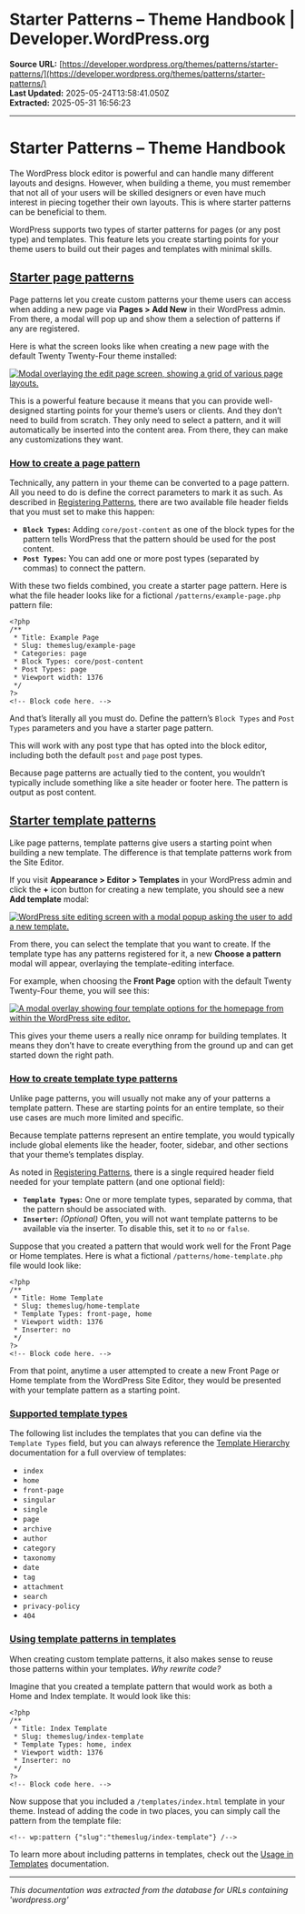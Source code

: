 # Starter Patterns – Theme Handbook | Developer.WordPress.org

**Source URL:** [https://developer.wordpress.org/themes/patterns/starter-patterns/](https://developer.wordpress.org/themes/patterns/starter-patterns/)  
**Last Updated:** 2025-05-24T13:58:41.050Z  
**Extracted:** 2025-05-31 16:56:23

---

# Starter Patterns – Theme Handbook

The WordPress block editor is powerful and can handle many different layouts and designs. However, when building a theme, you must remember that not all of your users will be skilled designers or even have much interest in piecing together their own layouts. This is where starter patterns can be beneficial to them.

WordPress supports two types of starter patterns for pages (or any post type) and templates. This feature lets you create starting points for your theme users to build out their pages and templates with minimal skills.

## [Starter page patterns](#starter-page-patterns)

Page patterns let you create custom patterns your theme users can access when adding a new page via **Pages > Add New** in their WordPress admin. From there, a modal will pop up and show them a selection of patterns if any are registered.

Here is what the screen looks like when creating a new page with the default Twenty Twenty-Four theme installed:

[![Modal overlaying the edit page screen, showing a grid of various page layouts.](https://i0.wp.com/developer.wordpress.org/files/2024/04/starter-page-pattern-tt4.webp?resize=2048%2C1061&ssl=1)](https://i0.wp.com/developer.wordpress.org/files/2024/04/starter-page-pattern-tt4.webp?ssl=1)

This is a powerful feature because it means that you can provide well-designed starting points for your theme’s users or clients. And they don’t need to build from scratch. They only need to select a pattern, and it will automatically be inserted into the content area. From there, they can make any customizations they want.

### [How to create a page pattern](#how-to-create-a-page-pattern)

Technically, any pattern in your theme can be converted to a page pattern. All you need to do is define the correct parameters to mark it as such. As described in [Registering Patterns](https://developer.wordpress.org/themes/patterns/registering-patterns/), there are two available file header fields that you must set to make this happen:

*   **`Block Types`:** Adding `core/post-content` as one of the block types for the pattern tells WordPress that the pattern should be used for the post content.
*   **`Post Types`:** You can add one or more post types (separated by commas) to connect the pattern.

With these two fields combined, you create a starter page pattern. Here is what the file header looks like for a fictional `/patterns/example-page.php` pattern file:

```
<?php
/**
 * Title: Example Page
 * Slug: themeslug/example-page
 * Categories: page
 * Block Types: core/post-content
 * Post Types: page
 * Viewport width: 1376
 */
?>
<!-- Block code here. -->
```

And that’s literally all you must do. Define the pattern’s `Block Types` and `Post Types` parameters and you have a starter page pattern. 

This will work with any post type that has opted into the block editor, including both the default `post` and `page` post types.

Because page patterns are actually tied to the content, you wouldn’t typically include something like a site header or footer here. The pattern is output as post content.

## [Starter template patterns](#starter-template-patterns)

Like page patterns, template patterns give users a starting point when building a new template. The difference is that template patterns work from the Site Editor.

If you visit **Appearance > Editor > Templates** in your WordPress admin and click the **+** icon button for creating a new template, you should see a new **Add template** modal:

[![WordPress site editing screen with a modal popup asking the user to add a new template.](https://i0.wp.com/developer.wordpress.org/files/2024/04/add-template.webp?resize=2048%2C1060&ssl=1)](https://i0.wp.com/developer.wordpress.org/files/2024/04/add-template.webp?ssl=1)

From there, you can select the template that you want to create. If the template type has any patterns registered for it, a new **Choose a pattern** modal will appear, overlaying the template-editing interface.

For example, when choosing the **Front Page** option with the default Twenty Twenty-Four theme, you will see this:

[![A modal overlay showing four template options for the homepage from within the WordPress site editor.](https://i0.wp.com/developer.wordpress.org/files/2024/04/starter-template-patterns-tt4.webp?resize=2048%2C1061&ssl=1)](https://i0.wp.com/developer.wordpress.org/files/2024/04/starter-template-patterns-tt4.webp?ssl=1)

This gives your theme users a really nice onramp for building templates. It means they don’t have to create everything from the ground up and can get started down the right path.

### [How to create template type patterns](#how-to-create-template-type-patterns)

Unlike page patterns, you will usually not make any of your patterns a template pattern. These are starting points for an entire template, so their use cases are much more limited and specific.

Because template patterns represent an entire template, you would typically include global elements like the header, footer, sidebar, and other sections that your theme’s templates display.

As noted in [Registering Patterns](https://developer.wordpress.org/themes/patterns/registering-patterns/), there is a single required header field needed for your template pattern (and one optional field):

*   **`Template Types`:** One or more template types, separated by comma, that the pattern should be associated with.
*   **`Inserter`:** _(Optional)_ Often, you will not want template patterns to be available via the inserter. To disable this, set it to `no` or `false`.

Suppose that you created a pattern that would work well for the Front Page or Home templates. Here is what a fictional `/patterns/home-template.php` file would look like:

```
<?php
/**
 * Title: Home Template
 * Slug: themeslug/home-template
 * Template Types: front-page, home
 * Viewport width: 1376
 * Inserter: no
 */
?>
<!-- Block code here. -->
```

From that point, anytime a user attempted to create a new Front Page or Home template from the WordPress Site Editor, they would be presented with your template pattern as a starting point.

### [Supported template types](#supported-template-types)

The following list includes the templates that you can define via the `Template Types` field, but you can always reference the [Template Hierarchy](https://developer.wordpress.org/themes/templates/template-hierarchy/) documentation for a full overview of templates:

*   `index`
*   `home`
*   `front-page`
*   `singular`
*   `single`
*   `page`
*   `archive`
*   `author`
*   `category`
*   `taxonomy`
*   `date`
*   `tag`
*   `attachment`
*   `search`
*   `privacy-policy`
*   `404`

### [Using template patterns in templates](#using-template-patterns-in-templates)

When creating custom template patterns, it also makes sense to reuse those patterns within your templates. _Why rewrite code?_

Imagine that you created a template pattern that would work as both a Home and Index template. It would look like this:

```
<?php
/**
 * Title: Index Template
 * Slug: themeslug/index-template
 * Template Types: home, index
 * Viewport width: 1376
 * Inserter: no
 */
?>
<!-- Block code here. -->
```

Now suppose that you included a `/templates/index.html` template in your theme. Instead of adding the code in two places, you can simply call the pattern from the template file:

```
<!-- wp:pattern {"slug":"themeslug/index-template"} /-->
```

To learn more about including patterns in templates, check out the [Usage in Templates](https://developer.wordpress.org/themes/patterns/usage-in-templates/) documentation.

---

*This documentation was extracted from the database for URLs containing 'wordpress.org'*
